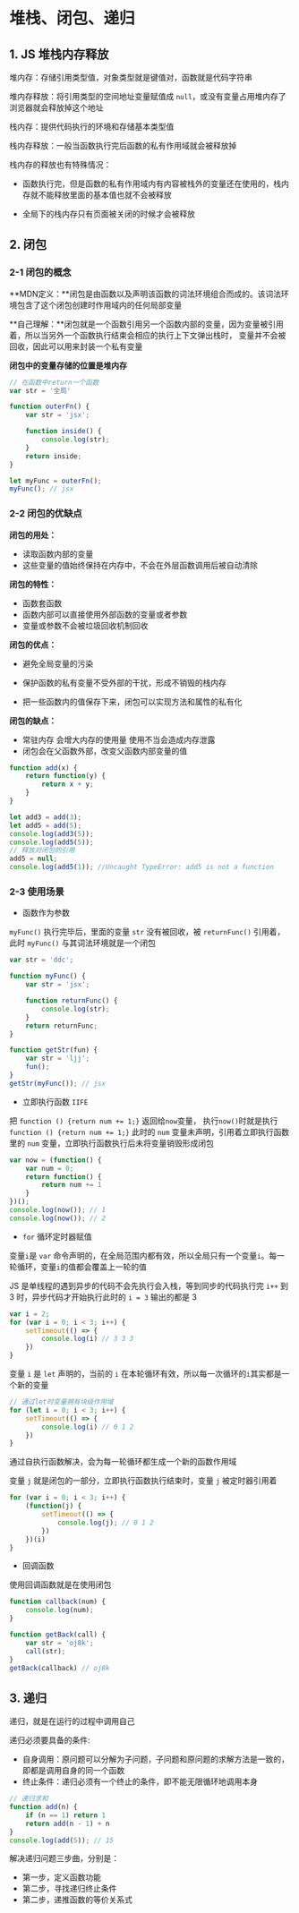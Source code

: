 # 堆栈、闭包、递归



## 1. JS 堆栈内存释放

堆内存：存储引用类型值，对象类型就是键值对，函数就是代码字符串

堆内存释放：将引用类型的空间地址变量赋值成 `null`，或没有变量占用堆内存了浏览器就会释放掉这个地址

栈内存：提供代码执行的环境和存储基本类型值

栈内存释放：一般当函数执行完后函数的私有作用域就会被释放掉

栈内存的释放也有特殊情况：

* 函数执行完，但是函数的私有作用域内有内容被栈外的变量还在使用的，栈内存就不能释放里面的基本值也就不会被释放

* 全局下的栈内存只有页面被关闭的时候才会被释放



## 2. 闭包

### 2-1 闭包的概念

**MDN定义：**闭包是由函数以及声明该函数的词法环境组合而成的。该词法环境包含了这个闭包创建时作用域内的任何局部变量

**自己理解：**闭包就是一个函数引用另一个函数内部的变量，因为变量被引用着，所以当另外一个函数执行结束会相应的执行上下文弹出栈时， 变量并不会被回收，因此可以用来封装一个私有变量

**闭包中的变量存储的位置是堆内存**

```js
// 在函数中return一个函数
var str = '全局'

function outerFn() {
	var str = 'jsx';

	function inside() {
		console.log(str);
	}
	return inside;
}

let myFunc = outerFn();
myFunc(); // jsx
```



### 2-2 闭包的优缺点

**闭包的用处：**

* 读取函数内部的变量
* 这些变量的值始终保持在内存中，不会在外层函数调用后被自动清除



**闭包的特性：**

* 函数套函数
* 函数内部可以直接使用外部函数的变量或者参数
* 变量或参数不会被垃圾回收机制回收



**闭包的优点：**

* 避免全局变量的污染

- 保护函数的私有变量不受外部的干扰，形成不销毁的栈内存

- 把一些函数内的值保存下来，闭包可以实现方法和属性的私有化



**闭包的缺点：**

*  常驻内存 会增大内存的使用量 使用不当会造成内存泄露
* 闭包会在父函数外部，改变父函数内部变量的值



```js
function add(x) {
	return function(y) {
		return x + y;
	}
}

let add3 = add(3);
let add5 = add(5);
console.log(add3(5));
console.log(add5(5));
// 释放对闭包的引用
add5 = null;
console.log(add5(1)); //Uncaught TypeError: add5 is not a function
```



### 2-3 使用场景

* 函数作为参数

`myFunc()` 执行完毕后，里面的变量 `str` 没有被回收，被 `returnFunc()` 引用着，此时 `myFunc()` 与其词法环境就是一个闭包

```js
var str = 'ddc';

function myFunc() {
	var str = 'jsx';

	function returnFunc() {
		console.log(str);
	}
	return returnFunc;
}

function getStr(fun) {
	var str = 'ljj';
	fun();
}
getStr(myFunc()); // jsx
```



* 立即执行函数 `IIFE`

把 `function () {return num += 1;}` 返回给`now`变量， 执行`now()`时就是执行 `function () {return num += 1;}` 此时的 `num`  变量未声明，引用着立即执行函数里的 `num` 变量，立即执行函数执行后未将变量销毁形成闭包

```js
var now = (function() {
	var num = 0;
	return function() {
		return num += 1
	}
})();
console.log(now()); // 1
console.log(now()); // 2
```



* `for` 循环定时器赋值

变量`i`是 `var` 命令声明的，在全局范围内都有效，所以全局只有一个变量`i`。每一轮循环，变量`i`的值都会覆盖上一轮的值

JS 是单线程的遇到异步的代码不会先执行会入栈，等到同步的代码执行完 `i++` 到 3 时，异步代码才开始执行此时的 `i = 3` 输出的都是 3

```js
var i = 2;
for (var i = 0; i < 3; i++) {
	setTimeout(() => {
		console.log(i) // 3 3 3
	})
}
```



变量 `i` 是 `let` 声明的，当前的 `i` 在本轮循环有效，所以每一次循环的`i`其实都是一个新的变量

```js
// 通过let时变量拥有块级作用域
for (let i = 0; i < 3; i++) {
	setTimeout(() => {
		console.log(i) // 0 1 2
	})
}
```



通过自执行函数解决，会为每一轮循环都生成一个新的函数作用域

变量 `j` 就是闭包的一部分，立即执行函数执行结束时，变量 `j` 被定时器引用着

```js
for (var i = 0; i < 3; i++) {
	(function(j) {
		setTimeout(() => {
			console.log(j); // 0 1 2
		})
	})(i)
}
```



* 回调函数

使用回调函数就是在使用闭包

```js
function callback(num) {
	console.log(num);
}

function getBack(call) {
	var str = 'oj8k';
	call(str);
}
getBack(callback) // oj8k
```



## 3. 递归

递归，就是在运行的过程中调用自己

递归必须要具备的条件:

- 自身调用：原问题可以分解为子问题，子问题和原问题的求解方法是一致的，即都是调用自身的同一个函数
- 终止条件：递归必须有一个终止的条件，即不能无限循环地调用本身

```js
// 递归求和
function add(n) {
	if (n == 1) return 1
	return add(n - 1) + n
}
console.log(add(5)); // 15
```

解决递归问题三步曲，分别是：

- 第一步，定义函数功能
- 第二步，寻找递归终止条件
- 第二步，递推函数的等价关系式
